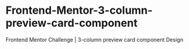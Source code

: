 # Frontend-Mentor-3-column-preview-card-component
Frontend Mentor Challenge | 3-column preview card component Design
